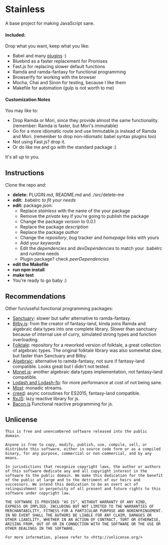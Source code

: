 # Stainless

A base project for making JavaScript sane.

#### Included:

Drop what you want, keep what you like:

* Babel and many [plugins](/PLUGINS.md) :)
* Bluebird as a faster replacement for Promises
* Fast.js for replacing slower default functions
* Ramda and ramda-fantasy for functional programming
* Browserify for working with the browser
* Mocha, Chai and Sinon for testing, because I like them
* Makefile for automation (gulp is not worth to me)

#### Customization Notes

You may like to:

* Drop Ramda or Mori, since they provide almost the same functionality.
(remember: Ramda is faster, but Mori's immutable)
* Go for a more idiomatic route and use Immutable.js instead of Ramda and Mori.
(remember to drop non-idiomatic babel syntax plugins too)
* Not using Fast.js? drop it.
* Or do like me and go with the standard package :)

It's all up to you.

## Instructions

Clone the repo and:

* __delete:__ PLUGIN.md, README.md and ./src/delete-me
* __edit:__ .babelrc _to fit your needs_
* __edit:__ package.json:
  * Replace _stainless_ with the name of the your package
  * Remove the _private_ key if you're going to publish the package
  * Change the package _version_ to 0.0.1
  * Replace the package _description_
  * Replace the package _author_
  * Change the _repository_, _bug_ tracker and _homepage_ links with yours
  * Add your _keywords_
  * Edit the _dependencies_ and _devDependencies_ to match your .babelrc and
  runtime needs
  * Plugin package? check _peerDependencies_
* __edit the Makefile__
* __run npm install__
* __make test__
* You're ready to go baby :)

## Recommendations

Other fun/useful functional programming packages:

* [Sanctuary](https://github.com/plaid/sanctuary): slower but safer
alternative to ramda-fantasy.
* [Bilby.js](https://github.com/puffnfresh/bilby.js): from the creator of fantasy-land,
kinda joins Ramda and algebraic data types into one complete library. Slower
than sanctuary because of internal use of curry, simulated strong types and
function overloading.
* [Folktale](https://github.com/origamitower/folktale): repository for a
reworked version of folktale, a great collection of algebraic types. The
original folktale library was also somewhat slow, but faster than Sanctuary
and Bilby.
* [Algebraic](https://github.com/tel/js-algebraic): alternative to
ramda-fantasy, not sure if fantasy-land compatible. Looks great but I didn't
not tested.
* [Monet.js](http://cwmyers.github.io/monet.js/): another algebraic data types
implementation, not fantasy-land compatible.
* [Lodash and Lodash-fp](https://github.com/lodash/lodash): for more
performance at cost of not being sane.
* [Most](https://github.com/cujojs/most): monadic streams.
* [creed](https://github.com/briancavalier/creed): async coroutines for
ES2015, fantasy-land compatible.
* [RxJS](https://github.com/Reactive-Extensions/RxJS): lazy reactive
library for js.
* [Bacon.js](https://github.com/baconjs/bacon.js) Functional reactive
programming for js.

## Unlicense

    This is free and unencumbered software released into the public domain.

    Anyone is free to copy, modify, publish, use, compile, sell, or
    distribute this software, either in source code form or as a compiled
    binary, for any purpose, commercial or non-commercial, and by any
    means.

    In jurisdictions that recognize copyright laws, the author or authors
    of this software dedicate any and all copyright interest in the
    software to the public domain. We make this dedication for the benefit
    of the public at large and to the detriment of our heirs and
    successors. We intend this dedication to be an overt act of
    relinquishment in perpetuity of all present and future rights to this
    software under copyright law.

    THE SOFTWARE IS PROVIDED "AS IS", WITHOUT WARRANTY OF ANY KIND,
    EXPRESS OR IMPLIED, INCLUDING BUT NOT LIMITED TO THE WARRANTIES OF
    MERCHANTABILITY, FITNESS FOR A PARTICULAR PURPOSE AND NONINFRINGEMENT.
    IN NO EVENT SHALL THE AUTHORS BE LIABLE FOR ANY CLAIM, DAMAGES OR
    OTHER LIABILITY, WHETHER IN AN ACTION OF CONTRACT, TORT OR OTHERWISE,
    ARISING FROM, OUT OF OR IN CONNECTION WITH THE SOFTWARE OR THE USE OR
    OTHER DEALINGS IN THE SOFTWARE.

    For more information, please refer to <http://unlicense.org/>
